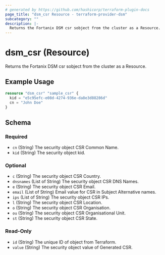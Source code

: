 ```yaml
---
# generated by https://github.com/hashicorp/terraform-plugin-docs
page_title: "dsm_csr Resource - terraform-provider-dsm"
subcategory: ""
description: |-
  Returns the Fortanix DSM csr sobject from the cluster as a Resource.
---
```


# dsm_csr (Resource)

Returns the Fortanix DSM csr sobject from the cluster as a Resource.

## Example Usage

```terraform
resource "dsm_csr" "sample_csr" {
  kid = "e5c95efc-e08d-4274-936e-da8e3d88286d"
  cn = "John Doe"
}
```

<!-- schema generated by tfplugindocs -->
## Schema

### Required

- `cn` (String) The security object CSR Common Name.
- `kid` (String) The security object kid.

### Optional

- `c` (String) The security object CSR Country.
- `dnsnames` (List of String) The security object CSR DNS Names.
- `e` (String) The security object CSR Email.
- `email` (List of String) Email value for CSR in Subject Alternative names.
- `ips` (List of String) The security object CSR IPs.
- `l` (String) The security object CSR Location.
- `o` (String) The security object CSR Organisation.
- `ou` (String) The security object CSR Organisational Unit.
- `st` (String) The security object CSR State.

### Read-Only

- `id` (String) The unique ID of object from Terraform.
- `value` (String) The security object value of Generated CSR.
